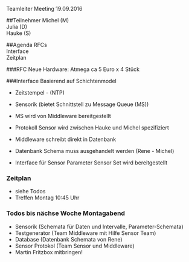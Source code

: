 Teamleiter Meeting 19.09.2016

##Teilnehmer
Michel (M)    
Julia  (D)    
Hauke  (S)    

##Agenda
 RFCs     
 Interface     
 Zeitplan     


###RFC
Neue Hardware: Atmega ca 5 Euro x 4 Stück    

###Interface
Basierend auf Schichtenmodel      
- Zeitstempel - (NTP)     
- Sensorik (bietet Schnittstell zu Message Queue (MS))        
- MS wird von Middleware bereitgestellt     
- Protokoll Sensor wird zwischen Hauke und Michel spezifiziert    

- Middleware schreibt direkt in Datenbank    
- Datenbank Schema muss ausgehandelt werden (Rene - Michel)    
-  Interface für Sensor Parameter Sensor Set wird bereitgestellt 


### Zeitplan
- siehe Todos
- Treffen Montag 10:45 Uhr 

### Todos bis nächse Woche Montagabend
- Sensorik (Schemata für Daten und Intervalle, Parameter-Schemata) 
- Testgenerator (Team Middleware mit Hilfe Sensor Team)
- Database (Datenbank Schemata von Rene) 
- Sensor Protokol (Team Sensor und Middleware)
- Martin Fritzbox mitbringen!
